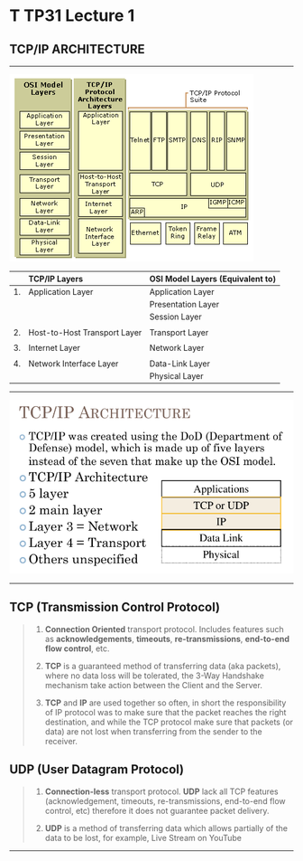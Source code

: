 # T TP31 Lecture 1 
## TCP/IP ARCHITECTURE
---

![Difference Between OSI and TCP/IP  Layers](./img/TTP3121-Lec1-TCP&IP-Architecture1.jpg)

|    | TCP/IP Layers                | OSI Model Layers (Equivalent to) |
| -- | :-----                       | :-----                           |
| 1. | Application Layer            | Application Layer                |
|    |                              | Presentation Layer               |
|    |                              | Session Layer                    |
|    |                              |                                  |
| 2. | Host-to-Host Transport Layer | Transport Layer                  |
|    |                              |                                  |
| 3. | Internet Layer               | Network Layer                    |
|    |                              |                                  |
| 4. | Network Interface Layer      | Data-Link Layer                  |
|    |                              | Physical Layer                   | 

---

![TCP/IP Layer](./img/TTP3121-Lec1-TCP&IP-Architecture.png)

---

## TCP (Transmission Control Protocol)
>1.  **Connection Oriented** transport protocol. Includes features such as **acknowledgements**, **timeouts**, **re-transmissions**, **end-to-end flow control**, etc.
>
>2. **TCP** is a guaranteed method of transferring data (aka packets), where no data loss will be tolerated, the 3-Way Handshake mechanism take action between the Client and the Server.
>
>3.  **TCP** and **IP** are used together so often, in short the responsibility of IP protocol was to make sure that the packet reaches the right destination, and while the TCP protocol make sure that packets (or data) are not lost when transferring from the sender to the receiver.


## UDP (User Datagram Protocol)
>1. **Connection-less** transport protocol. **UDP** lack all TCP features (acknowledgement, timeouts, re-transmissions, end-to-end flow control, etc) therefore it does not guarantee packet delivery.
>
>2. **UDP** is a method of transferring data which allows partially of the data to be lost, for example,  Live Stream on YouTube


---


